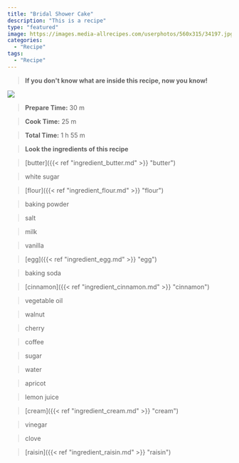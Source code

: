```yaml
---
title: "Bridal Shower Cake"
description: "This is a recipe"
type: "featured"
image: https://images.media-allrecipes.com/userphotos/560x315/34197.jpg
categories: 
  - "Recipe"
tags: 
  - "Recipe"
---
```



>**If you don't know what are inside this recipe, now you know!**

![](../images/Recipes-Banner.jpg)
> **Prepare Time:** 30 m


> **Cook Time:** 25 m


> **Total Time:** 1 h 55 m

> **Look the ingredients of this recipe**

> [butter]({{< ref "ingredient_butter.md" >}} "butter")

> white sugar

> [flour]({{< ref "ingredient_flour.md" >}} "flour")

> baking powder

> salt

> milk

> vanilla

> [egg]({{< ref "ingredient_egg.md" >}} "egg")

> baking soda

> [cinnamon]({{< ref "ingredient_cinnamon.md" >}} "cinnamon")

> vegetable oil

> walnut

> cherry

> coffee

> sugar

> water

> apricot

> lemon juice

> [cream]({{< ref "ingredient_cream.md" >}} "cream")

> vinegar

> clove

> [raisin]({{< ref "ingredient_raisin.md" >}} "raisin")

